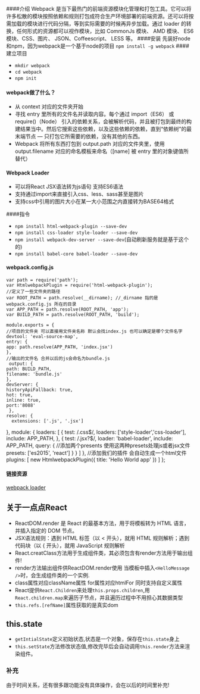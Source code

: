 ####介绍
Webpack 是当下最热门的前端资源模块化管理和打包工具。它可以将许多松散的模块按照依赖和规则打包成符合生产环境部署的前端资源。还可以将按需加载的模块进行代码分隔，等到实际需要的时候再异步加载。通过 loader 的转换，任何形式的资源都可以视作模块，比如 CommonJs 模块、 AMD 模块、 ES6 模块、CSS、图片、 JSON、Coffeescript、 LESS 等。
####安装
先装好node和npm，因为webpack是一个基于node的项目
`npm install -g webpack` 
####建立项目
- `mkdir webpack`
- `cd webpack`
- `npm init`
#### webpack做了什么？
- 从 context 对应的文件夹开始
- 寻找 entry 里所有的文件名并读取内容。每个通过 import（ES6） 或 require()（Node） 引入的依赖关系，会被解析代码，并且被打包到最终的构建结果当中。然后它搜索这些依赖，以及这些依赖的依赖，直到“依赖树”的最末端节点 — 只打包它所需要的依赖，没有其他的东西。
- Webpack 将所有东西打包到 output.path 对应的文件夹里，使用 output.filename 对应的命名模板来命名（[name] 被 entry 里的对象键值所替代）
#### Webpack Loader
- 可以将React JSX语法转为js语句 支持ES6语法
- 支持通过import来直接引入css、less、sass甚至是图片
- 支持css中引用的图片大小在某一大小范围之内直接转为BASE64格式

####指令
 - `npm install html-webpack-plugin --save-dev`
 - `npm install css-loader style-loader --save-dev`
 - `npm install webpack-dev-server --save-dev`(自动刷新服务就是基于这个的)
 - `npm install babel-core babel-loader --save-dev`

#### webpack.config.js
	var path = require('path');
	var HtmlwebpackPlugin = require('html-webpack-plugin');
	//定义了一些文件夹的路径
	var ROOT_PATH = path.resolve(__dirname); //_dirname 指的是 webpack.config.js 所在的目录
	var APP_PATH = path.resolve(ROOT_PATH, 'app');
	var BUILD_PATH = path.resolve(ROOT_PATH, 'build');

	module.exports = {
  	//项目的文件夹 可以直接用文件夹名称 默认会找index.js 也可以确定是哪个文件名字
  	devtool: 'eval-source-map',
  	entry: {
    app: path.resolve(APP_PATH, 'index.jsx')
  	},
  	//输出的文件名 合并以后的js会命名为bundle.js
 	 output: {
    path: BUILD_PATH,
    filename: 'bundle.js'
  	},
  	devServer: {
    historyApiFallback: true,
    hot: true,
    inline: true,
    port:'8088'
 	 },
  	resolve: {
      extensions: ['.js', '.jsx']
  },
  module: {
    loaders: [
      {
        test: /\.css$/,
        loaders: ['style-loader','css-loader'],
        include: APP_PATH,
      },
      {
        test: /\.jsx?$/,
        loader: 'babel-loader',
        include: APP_PATH,
        query: {
          //添加两个presents 使用这两种presets处理js或者jsx文件
          presets: ['es2015', 'react']
        }
      }
    ]
  },
  //添加我们的插件 会自动生成一个html文件
  plugins: [
    new HtmlwebpackPlugin({
      title: 'Hello World app'
    })
  ]
};

#### 链接资源
[webpack loader](https://webpack.js.org/concepts/loaders/)

## 关于一点点React
- ReactDOM.render 是 React 的最基本方法，用于将模板转为 HTML 语言，并插入指定的 DOM 节点。
- JSX语法规则：遇到 HTML 标签（以 < 开头），就用 HTML 规则解析；遇到代码块（以 { 开头），就用 JavaScript 规则解析
- React.creatClass方法用于生成组件类，其必须包含有render方法用于输出组件!
- render方法输出组件供ReactDOM.render使用 当模板中插入`<HelloMessage />`时，会生成组件类的一个实例.
- class属性对应className属性 for属性对应htmlFor 同时支持自定义属性
- React提供`React.Children`来处理`this.props.children`,用`React.children.map`来遍历子节点，并且遍历过程中不用担心其数据类型
- `this.refs.[refName]`属性获取的是真实dom 
## this.state
- `getIntialState`定义初始状态,状态是一个对象，保存在`this.state`身上
- `this.setState`方法修改状态值,修改完毕后会自动调用`this.render`方法来渲染组件。

### 补充
  由于时间关系，还有很多跟功能没有具体操作，会在以后的时间里补充!
